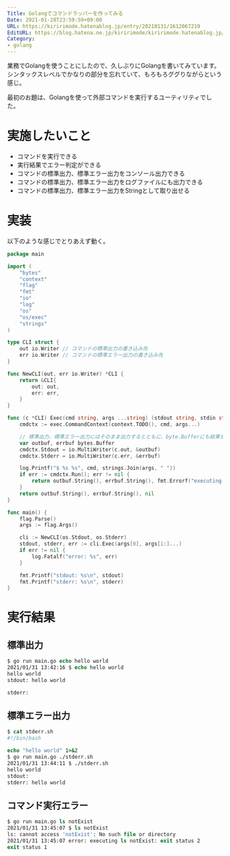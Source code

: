 ```yaml
---
Title: Golangでコマンドラッパーを作ってみる
Date: 2021-01-28T23:59:59+09:00
URL: https://kiririmode.hatenablog.jp/entry/20210131/1612067219
EditURL: https://blog.hatena.ne.jp/kiririmode/kiririmode.hatenablog.jp/atom/entry/26006613685349032
Category:
- golang
---
```


業務でGolangを使うことにしたので、久しぶりにGolangを書いてみています。
シンタックスレベルでかなりの部分を忘れていて、もろもろググりながらという感じ。

最初のお題は、Golangを使って外部コマンドを実行するユーティリティでした。

# 実施したいこと

- コマンドを実行できる
- 実行結果でエラー判定ができる
- コマンドの標準出力、標準エラー出力をコンソール出力できる
- コマンドの標準出力、標準エラー出力をログファイルにも出力できる
- コマンドの標準出力、標準エラー出力をStringとして取り出せる

# 実装

以下のような感じでとりあえず動く。

```go
package main

import (
	"bytes"
	"context"
	"flag"
	"fmt"
	"io"
	"log"
	"os"
	"os/exec"
	"strings"
)

type CLI struct {
	out io.Writer // コマンドの標準出力の書き込み先
	err io.Writer // コマンドの標準エラー出力の書き込み先
}

func NewCLI(out, err io.Writer) *CLI {
	return &CLI{
		out: out,
		err: err,
	}
}

func (c *CLI) Exec(cmd string, args ...string) (stdout string, stdin string, err error) {
	cmdctx := exec.CommandContext(context.TODO(), cmd, args...)

	// 標準出力、標準エラー出力にはそのまま出力するとともに、byte.Bufferにも結果を蓄える
	var outbuf, errbuf bytes.Buffer
	cmdctx.Stdout = io.MultiWriter(c.out, &outbuf)
	cmdctx.Stderr = io.MultiWriter(c.err, &errbuf)

	log.Printf("$ %s %s", cmd, strings.Join(args, " "))
	if err := cmdctx.Run(); err != nil {
		return outbuf.String(), errbuf.String(), fmt.Errorf("executing %s %s: %w", cmd, strings.Join(args, ""), err)
	}
	return outbuf.String(), errbuf.String(), nil
}

func main() {
	flag.Parse()
	args := flag.Args()

	cli := NewCLI(os.Stdout, os.Stderr)
	stdout, stderr, err := cli.Exec(args[0], args[1:]...)
	if err != nil {
		log.Fatalf("error: %s", err)
	}

	fmt.Printf("stdout: %s\n", stdout)
	fmt.Printf("stderr: %s\n", stderr)
}
```

# 実行結果

## 標準出力

```tcsh
$ go run main.go echo hello world
2021/01/31 13:42:16 $ echo hello world
hello world
stdout: hello world

stderr:
```

## 標準エラー出力

```tcsh
$ cat stderr.sh
#!/bin/bash

echo "hello world" 1>&2
$ go run main.go ./stderr.sh
2021/01/31 13:44:11 $ ./stderr.sh
hello world
stdout:
stderr: hello world

```

## コマンド実行エラー

```tcsh
$ go run main.go ls notExist
2021/01/31 13:45:07 $ ls notExist
ls: cannot access 'notExist': No such file or directory
2021/01/31 13:45:07 error: executing ls notExist: exit status 2
exit status 1
```
